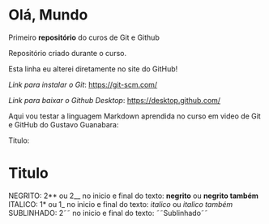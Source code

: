 # Olá, Mundo
Primeiro **repositório** do curos de Git e Github

Repositório criado durante o curso.

Esta linha eu alterei diretamente no site do GitHub!

*Link para instalar o Git*: https://git-scm.com/

*Link para baixar o Github Desktop*: https://desktop.github.com/ 


Aqui vou testar a linguagem Markdown aprendida no curso em video de Git e GitHub do Gustavo Guanabara:

Titulo: 
# Titulo

NEGRITO: 2** ou 2__ no inicio e final do texto: **negrito** ou __negrito também__
ITALICO: 1* ou 1_ no inicio e final do texto: *italico* ou _italico também_
SUBLINHADO: 2˜˜ no inicio e final do texto: ˜˜Sublinhado˜˜
